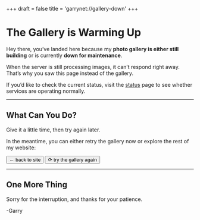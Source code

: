 +++
draft = false
title = 'garrynet://gallery-down'
+++

# The Gallery is Warming Up

Hey there, you’ve landed here because my **photo gallery is either still building** or is currently **down for maintenance**.

When the server is still processing images, it can’t respond right away. That’s why you saw this page instead of the gallery.

If you’d like to check the current status, visit the [status](https://uptime.garry.cloud/status/garrynet) page to see whether services are operating normally.

---

## What Can You Do?

Give it a little time, then try again later.

In the meantime, you can either retry the gallery now or explore the rest of my website:

<a href="/"><button>← back to site</button></a>
<a href="https://gallery.garrynet.co.uk"><button>⟳ try the gallery again</button></a>

---

## One More Thing

Sorry for the interruption, and thanks for your patience.

-Garry
